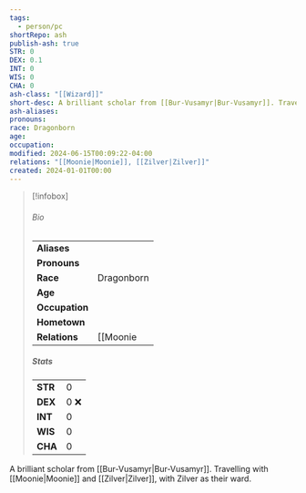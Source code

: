 ```yaml
---
tags:
  - person/pc
shortRepo: ash
publish-ash: true
STR: 0
DEX: 0.1
INT: 0
WIS: 0
CHA: 0
ash-class: "[[Wizard]]"
short-desc: A brilliant scholar from [[Bur-Vusamyr|Bur-Vusamyr]]. Travelling with [[Moonie|Moonie]] and [[Zilver|Zilver]], with Zilver as their ward.
ash-aliases: 
pronouns: 
race: Dragonborn
age: 
occupation: 
modified: 2024-06-15T00:09:22-04:00
relations: "[[Moonie|Moonie]], [[Zilver|Zilver]]"
created: 2024-01-01T00:00
---
```


> [!infobox]
> ###### Bio
> |                |                  |
> | -------------- | ---------------- |
> |**Aliases**     |                 |
> |**Pronouns**    |            |
> |**Race**        | Dragonborn            |
> |**Age**         |             |
> |**Occupation**  |         |
> |**Hometown**||
> |**Relations**| [[Moonie|Moonie]], [[Zilver|Zilver]] |
> 
> ##### Stats
> |      |      |
> | ---- | ---- |
> | **STR**  | 0     |
> | **DEX**  | 0 ❌   |
> | **INT**  | 0     |
> | **WIS**  | 0     |
> | **CHA**  | 0     |

A brilliant scholar from [[Bur-Vusamyr|Bur-Vusamyr]]. Travelling with [[Moonie|Moonie]] and [[Zilver|Zilver]], with Zilver as their ward.


